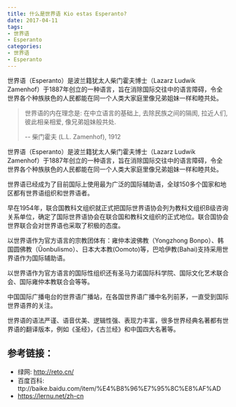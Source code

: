 ```yaml
---
title: 什么是世界语 Kio estas Esperanto?
date: 2017-04-11
tags: 
- 世界语
- Esperanto
categories:
- 世界语
- Esperanto
---
```


世界语（Esperanto）是波兰籍犹太人柴门霍夫博士（Lazarz Ludwik Zamenhof）于1887年创立的一种语言，旨在消除国际交往中的语言障碍，令全世界各个种族肤色的人民都能在同一个人类大家庭里像兄弟姐妹一样和睦共处。

> 世界语的内在理念是: 在中立语言的基础上, 去除民族之间的隔阂, 拉近人们, 彼此相亲相爱, 像兄弟姐妹般共处.
> 
> -- 柴门霍夫 (L.L. Zamenhof), 1912


世界语（Esperanto）是波兰籍犹太人柴门霍夫博士（Lazarz Ludwik Zamenhof）于1887年创立的一种语言，旨在消除国际交往中的语言障碍，令全世界各个种族肤色的人民都能在同一个人类大家庭里像兄弟姐妹一样和睦共处。

世界语已经成为了目前国际上使用最为广泛的国际辅助语，全球150多个国家和地区都有世界语组织和世界语者。

早在1954年，联合国教科文组织就正式把国际世界语协会列为教科文组织B级咨询关系单位，确定了国际世界语协会在联合国和教科文组织的正式地位。联合国协会世界联合会对世界语也采取了积极的态度。

以世界语作为官方语言的宗教团体有：雍仲本波佛教（Yongzhong Bonpo）、韩国圆佛教（Ŭonbulismo）、日本大本教(Oomoto)等，巴哈伊教(Bahai)支持采用世界语作为国际辅助语。

以世界语作为官方语言的国际性组织还有圣马力诺国际科学院、国际文化艺术联合会、国际雍仲本教联合会等等。

中国国际广播电台的世界语广播站，在各国世界语广播中名列前茅，一直受到国际世界语界的关注。

世界语的语法严谨、语音优美、逻辑性强、表现力丰富，很多世界经典名著都有世界语的翻译版本，例如《圣经》，《古兰经》和中国四大名著等。


## 参考链接：

* 绿网: http://reto.cn/  
* 百度百科: ttp://baike.baidu.com/item/%E4%B8%96%E7%95%8C%E8%AF%AD  
* https://lernu.net/zh-cn  